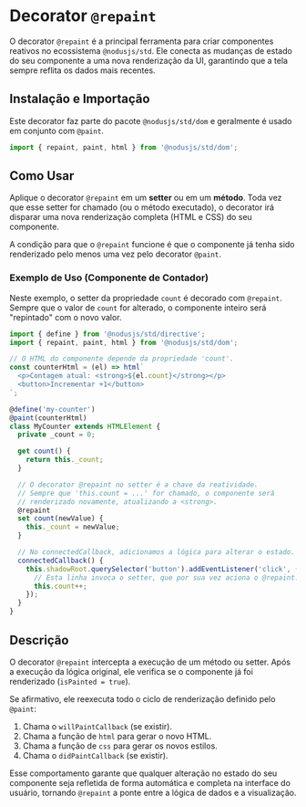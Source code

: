 # Decorator `@repaint`

O decorator `@repaint` é a principal ferramenta para criar componentes reativos no ecossistema `@nodusjs/std`. Ele conecta as mudanças de estado do seu componente a uma nova renderização da UI, garantindo que a tela sempre reflita os dados mais recentes.

## Instalação e Importação

Este decorator faz parte do pacote `@nodusjs/std/dom` e geralmente é usado em conjunto com `@paint`.

```javascript
import { repaint, paint, html } from '@nodusjs/std/dom';
```

## Como Usar

Aplique o decorator `@repaint` em um **setter** ou em um **método**. Toda vez que esse setter for chamado (ou o método executado), o decorator irá disparar uma nova renderização completa (HTML e CSS) do seu componente.

A condição para que o `@repaint` funcione é que o componente já tenha sido renderizado pelo menos uma vez pelo decorator `@paint`.

### Exemplo de Uso (Componente de Contador)

Neste exemplo, o setter da propriedade `count` é decorado com `@repaint`. Sempre que o valor de `count` for alterado, o componente inteiro será "repintado" com o novo valor.

```javascript
import { define } from '@nodusjs/std/directive';
import { repaint, paint, html } from '@nodusjs/std/dom';

// O HTML do componente depende da propriedade 'count'.
const counterHtml = (el) => html`
  <p>Contagem atual: <strong>${el.count}</strong></p>
  <button>Incrementar +1</button>
`;

@define('my-counter')
@paint(counterHtml)
class MyCounter extends HTMLElement {
  private _count = 0;

  get count() {
    return this._count;
  }

  // O decorator @repaint no setter é a chave da reatividade.
  // Sempre que 'this.count = ...' for chamado, o componente será
  // renderizado novamente, atualizando a <strong>.
  @repaint
  set count(newValue) {
    this._count = newValue;
  }

  // No connectedCallback, adicionamos a lógica para alterar o estado.
  connectedCallback() {
    this.shadowRoot.querySelector('button').addEventListener('click', () => {
      // Esta linha invoca o setter, que por sua vez aciona o @repaint.
      this.count++;
    });
  }
}
```

## Descrição

O decorator `@repaint` intercepta a execução de um método ou setter. Após a execução da lógica original, ele verifica se o componente já foi renderizado (`isPainted = true`).

Se afirmativo, ele reexecuta todo o ciclo de renderização definido pelo `@paint`:

1.  Chama o `willPaintCallback` (se existir).
2.  Chama a função de `html` para gerar o novo HTML.
3.  Chama a função de `css` para gerar os novos estilos.
4.  Chama o `didPaintCallback` (se existir).

Esse comportamento garante que qualquer alteração no estado do seu componente seja refletida de forma automática e completa na interface do usuário, tornando `@repaint` a ponte entre a lógica de dados e a visualização.
